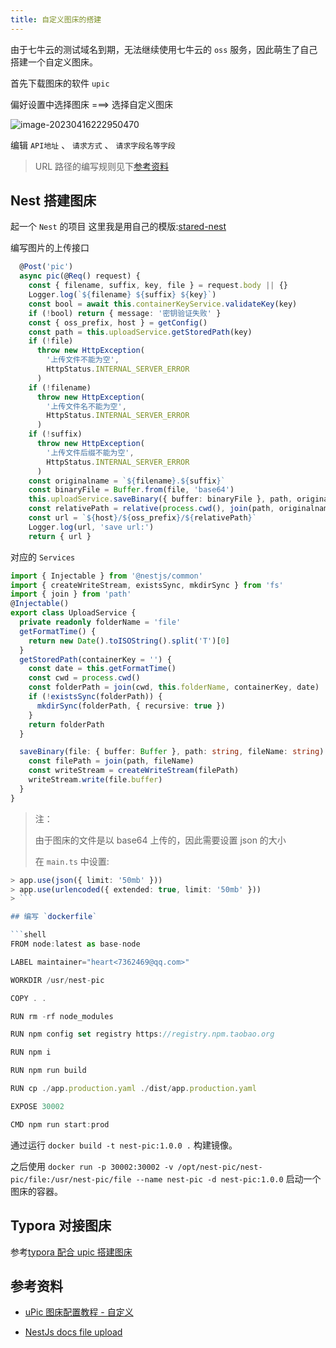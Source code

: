 ```yaml
---
title: 自定义图床的搭建
---
```


由于七牛云的测试域名到期，无法继续使用七牛云的 `oss` 服务，因此萌生了自己搭建一个自定义图床。

首先下载图床的软件 `upic`

偏好设置中选择图床 ===> 选择自定义图床

![image-20230416222950470](http://oss.cc-heart.cn:30002/oss/file/WPJTOOANlAvXos4EJeb0m/2023-04-16/image-20230416222950470.png)

编辑 `API地址` 、 `请求方式` 、 `请求字段名等字段`

> URL 路径的编写规则见下<a href="#参考资料">参考资料</a>

## Nest 搭建图床

起一个 `Nest` 的项目 这里我是用自己的模版:[stared-nest](https://github.com/cc-hearts/started-nest.git)

编写图片的上传接口

```ts
  @Post('pic')
  async pic(@Req() request) {
    const { filename, suffix, key, file } = request.body || {}
    Logger.log(`${filename} ${suffix} ${key}`)
    const bool = await this.containerKeyService.validateKey(key)
    if (!bool) return { message: '密钥验证失败' }
    const { oss_prefix, host } = getConfig()
    const path = this.uploadService.getStoredPath(key)
    if (!file)
      throw new HttpException(
        '上传文件不能为空',
        HttpStatus.INTERNAL_SERVER_ERROR
      )
    if (!filename)
      throw new HttpException(
        '上传文件名不能为空',
        HttpStatus.INTERNAL_SERVER_ERROR
      )
    if (!suffix)
      throw new HttpException(
        '上传文件后缀不能为空',
        HttpStatus.INTERNAL_SERVER_ERROR
      )
    const originalname = `${filename}.${suffix}`
    const binaryFile = Buffer.from(file, 'base64')
    this.uploadService.saveBinary({ buffer: binaryFile }, path, originalname)
    const relativePath = relative(process.cwd(), join(path, originalname))
    const url = `${host}/${oss_prefix}/${relativePath}`
    Logger.log(url, 'save url:')
    return { url }
```

对应的 `Services`

```ts
import { Injectable } from '@nestjs/common'
import { createWriteStream, existsSync, mkdirSync } from 'fs'
import { join } from 'path'
@Injectable()
export class UploadService {
  private readonly folderName = 'file'
  getFormatTime() {
    return new Date().toISOString().split('T')[0]
  }
  getStoredPath(containerKey = '') {
    const date = this.getFormatTime()
    const cwd = process.cwd()
    const folderPath = join(cwd, this.folderName, containerKey, date)
    if (!existsSync(folderPath)) {
      mkdirSync(folderPath, { recursive: true })
    }
    return folderPath
  }

  saveBinary(file: { buffer: Buffer }, path: string, fileName: string) {
    const filePath = join(path, fileName)
    const writeStream = createWriteStream(filePath)
    writeStream.write(file.buffer)
  }
}
```

> 注：
>
> 由于图床的文件是以 base64 上传的，因此需要设置 json 的大小
>
> 在 `main.ts` 中设置:
>
>  

```ts
> app.use(json({ limit: '50mb' }))
> app.use(urlencoded({ extended: true, limit: '50mb' }))
> ```

## 编写 `dockerfile`

```shell
FROM node:latest as base-node

LABEL maintainer="heart<7362469@qq.com>"

WORKDIR /usr/nest-pic

COPY . .

RUN rm -rf node_modules

RUN npm config set registry https://registry.npm.taobao.org

RUN npm i

RUN npm run build

RUN cp ./app.production.yaml ./dist/app.production.yaml

EXPOSE 30002

CMD npm run start:prod
```

通过运行 `docker build -t nest-pic:1.0.0 .` 构建镜像。

之后使用 `docker run -p 30002:30002 -v /opt/nest-pic/nest-pic/file:/usr/nest-pic/file --name nest-pic -d nest-pic:1.0.0` 启动一个图床的容器。

## Typora 对接图床

参考[typora 配合 upic 搭建图床](../configuration/typora-upic.md)

## 参考资料

* [uPic 图床配置教程 - 自定义](https://blog.svend.cc/upic/tutorials/custom/)

* [NestJs docs file upload](https://docs.nestjs.com/techniques/file-upload)
